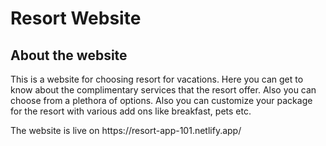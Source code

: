 <h1> Resort Website</h1>
<h2>About the website</h2>
<p>This is a website for choosing resort for vacations. Here you can get to know about the complimentary services that the resort offer. Also you can choose from a plethora of options. Also you can customize your package for the resort with various add ons like breakfast, pets etc.</p>
<p>The website is live on https://resort-app-101.netlify.app/ </p>
<img src='' ></img>
